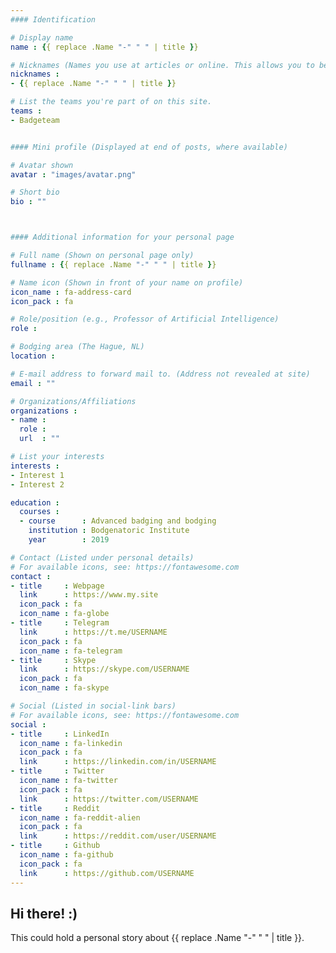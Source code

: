 ```yaml
---
#### Identification

# Display name
name : {{ replace .Name "-" " " | title }}

# Nicknames (Names you use at articles or online. This allows you to be linked at articles.)
nicknames :
- {{ replace .Name "-" " " | title }}

# List the teams you're part of on this site.
teams :
- Badgeteam


#### Mini profile (Displayed at end of posts, where available)

# Avatar shown
avatar : "images/avatar.png"

# Short bio
bio : ""



#### Additional information for your personal page

# Full name (Shown on personal page only)
fullname : {{ replace .Name "-" " " | title }}

# Name icon (Shown in front of your name on profile)
icon_name : fa-address-card
icon_pack : fa

# Role/position (e.g., Professor of Artificial Intelligence)
role :

# Bodging area (The Hague, NL)
location :

# E-mail address to forward mail to. (Address not revealed at site)
email : ""

# Organizations/Affiliations
organizations :
- name :
  role :
  url  : ""

# List your interests
interests :
- Interest 1
- Interest 2

education :
  courses :
  - course      : Advanced badging and bodging
    institution : Bodgenatoric Institute
    year        : 2019

# Contact (Listed under personal details)
# For available icons, see: https://fontawesome.com
contact :
- title     : Webpage
  link      : https://www.my.site
  icon_pack : fa
  icon_name : fa-globe
- title     : Telegram
  link      : https://t.me/USERNAME
  icon_pack : fa
  icon_name : fa-telegram
- title     : Skype
  link      : https://skype.com/USERNAME
  icon_pack : fa
  icon_name : fa-skype

# Social (Listed in social-link bars)
# For available icons, see: https://fontawesome.com
social :
- title     : LinkedIn
  icon_name : fa-linkedin
  icon_pack : fa
  link      : https://linkedin.com/in/USERNAME
- title     : Twitter
  icon_name : fa-twitter
  icon_pack : fa
  link      : https://twitter.com/USERNAME
- title     : Reddit
  icon_name : fa-reddit-alien
  icon_pack : fa
  link      : https://reddit.com/user/USERNAME
- title     : Github
  icon_name : fa-github
  icon_pack : fa
  link      : https://github.com/USERNAME
---
```


## Hi there! :)

This could hold a personal story about {{ replace .Name "-" " " | title }}.
